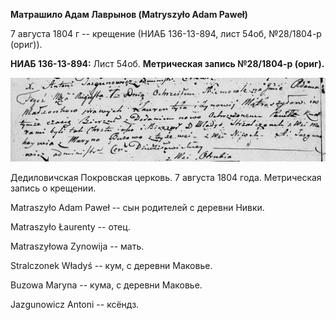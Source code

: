 **Матрашило Адам Лаврынов (Matryszyło Adam Paweł)**

7 августа 1804 г -- крещение (НИАБ 136-13-894, лист 54об, №28/1804-р
(ориг)).

**НИАБ 136-13-894:** Лист 54об. **Метрическая запись №28/1804-р
(ориг).**

![](./media/850907d704fc1445c7d4e2d787d0ccd2de1f64af.png)

Дедиловичская Покровская церковь. 7 августа 1804 года. Метрическая
запись о крещении.

Matraszyło Adam Paweł -- сын родителей с деревни Нивки.

Matraszyło Łaurenty -- отец.

Matraszyłowa Zynowija -- мать.

Stralczonek Władyś -- кум, с деревни Маковье.

Buzowa Maryna -- кума, с деревни Маковье.

Jazgunowicz Antoni -- ксёндз.
